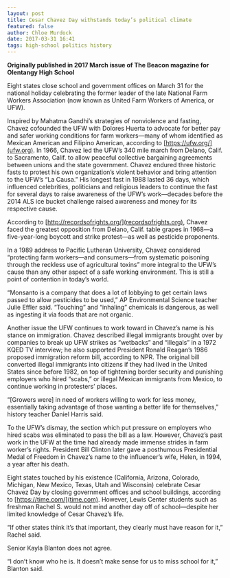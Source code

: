 ```yaml
---
layout: post
title: Cesar Chavez Day withstands today’s political climate
featured: false
author: Chloe Murdock
date: 2017-03-31 16:41
tags: high-school politics history
---
```


**Originally published in 2017 March issue of The Beacon magazine for Olentangy High School**

Eight states close school and government offices on March 31 for the national holiday celebrating the former leader of the late National Farm Workers Association (now known as United Farm Workers of America, or UFW).

Inspired by Mahatma Gandhi’s strategies of nonviolence and fasting, Chavez cofounded the UFW with Dolores Huerta to advocate for better pay and safer working conditions for farm workers—many of whom identified as Mexican American and Filipino American, according to [https://ufw.org/](ufw.org).  In 1966, Chavez led the UFW’s 340 mile march from Delano, Calif. to Sacramento, Calif. to allow peaceful collective bargaining agreements between unions and the state government. Chavez endured three historic fasts to protest his own organization’s violent behavior and bring attention to the UFW’s “La Causa.” His longest fast in 1988 lasted 36 days, which influenced celebrities, politicians and religious leaders to continue the fast for several days to raise awareness of the UFW’s work—decades before the 2014 ALS ice bucket challenge raised awareness and money for its respective cause.

According to [http://recordsofrights.org/](recordsofrights.org), Chavez faced the greatest opposition from Delano, Calif. table grapes in 1968—a five-year-long boycott and strike protest—as well as pesticide proponents.

In a 1989 address to Pacific Lutheran University, Chavez considered “protecting farm workers—and consumers—from systematic poisoning through the reckless use of agricultural toxins” more integral to the UFW’s cause than any other aspect of a safe working environment. This is still a point of contention in today’s world.

“Monsanto is a company that does a lot of lobbying to get certain laws passed to allow pesticides to be used,” AP Environmental Science teacher Julie Effler said. “Touching” and “inhaling” chemicals is dangerous, as well as ingesting it via foods that are not organic.

Another issue the UFW continues to work toward in Chavez’s name is his stance on immigration. Chavez described illegal immigrants brought over by companies to break up UFW strikes as “wetbacks” and “illegals” in a 1972 KQED TV interview; he also supported President Ronald Reagan’s 1986 proposed immigration reform bill, according to NPR. The original bill converted illegal immigrants into citizens if they had lived in the United States since before 1982, on top of tightening border security and punishing employers who hired “scabs,” or illegal Mexican immigrants from Mexico, to continue working in protesters’ places.

“[Growers were] in need of workers willing to work for less money, essentially taking advantage of those wanting a better life for themselves,” history teacher Daniel Harris said.

To the UFW’s dismay, the section which put pressure on employers who hired scabs was eliminated to pass the bill as a law. However, Chavez’s past work in the UFW at the time had already made immense strides in farm worker’s rights. President Bill Clinton later gave a posthumous Presidential Medal of Freedom in Chavez’s name to the influencer’s wife, Helen, in 1994, a year after his death.

Eight states touched by his existence (California, Arizona, Colorado, Michigan, New Mexico, Texas, Utah and Wisconsin) celebrate Cesar Chavez Day by closing government offices and school buildings, according to [https://time.com/](time.com). However, Lewis Center students such as freshman Rachel S. would not mind another day off of school—despite her limited knowledge of Cesar Chavez’s life.

“If other states think it’s that important, they clearly must have reason for it,” Rachel said.

Senior Kayla Blanton does not agree.

“I don’t know who he is. It doesn’t make sense for us to miss school for it,” Blanton said.
